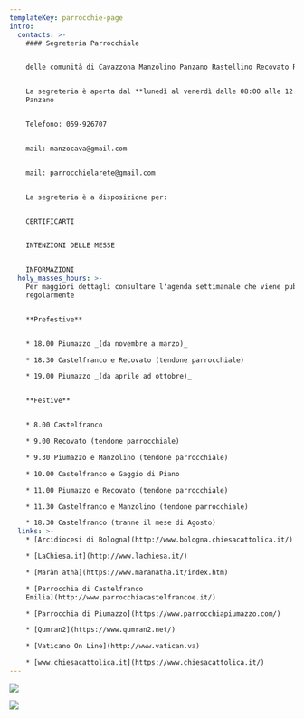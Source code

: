 ```yaml
---
templateKey: parrocchie-page
intro:
  contacts: >-
    #### Segreteria Parrocchiale


    delle comunità di Cavazzona Manzolino Panzano Rastellino Recovato Riolo


    La segreteria è aperta dal **lunedì al venerdì dalle 08:00 alle 12:00** a
    Panzano


    Telefono: 059-926707


    mail: manzocava@gmail.com


    mail: parrocchielarete@gmail.com


    La segreteria è a disposizione per:


    CERTIFICARTI


    INTENZIONI DELLE MESSE


    INFORMAZIONI
  holy_masses_hours: >-
    Per maggiori dettagli consultare l'agenda settimanale che viene pubblicata
    regolarmente


    **Prefestive**


    * 18.00 Piumazzo _(da novembre a marzo)_

    * 18.30 Castelfranco e Recovato (tendone parrocchiale)

    * 19.00 Piumazzo _(da aprile ad ottobre)_


    **Festive**


    * 8.00 Castelfranco

    * 9.00 Recovato (tendone parrocchiale)

    * 9.30 Piumazzo e Manzolino (tendone parrocchiale)

    * 10.00 Castelfranco e Gaggio di Piano 

    * 11.00 Piumazzo e Recovato (tendone parrocchiale)

    * 11.30 Castelfranco e Manzolino (tendone parrocchiale)

    * 18.30 Castelfranco (tranne il mese di Agosto)
  links: >-
    * [Arcidiocesi di Bologna](http://www.bologna.chiesacattolica.it/)

    * [LaChiesa.it](http://www.lachiesa.it/)

    * [Maràn athà](https://www.maranatha.it/index.htm)

    * [Parrocchia di Castelfranco
    Emilia](http://www.parrocchiacastelfrancoe.it/)

    * [Parrocchia di Piumazzo](https://www.parrocchiapiumazzo.com/)

    * [Qumran2](https://www.qumran2.net/)

    * [Vaticano On Line](http://www.vatican.va)

    * [www.chiesacattolica.it](https://www.chiesacattolica.it/)
---
```

![](/img/03-07-2020.png)

![](/img/pellegrinaggio-cavazzona-budrie.jpg)
